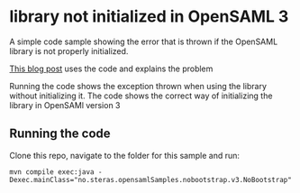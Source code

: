 # library not initialized in OpenSAML 3
A simple code sample showing the error that is thrown if the OpenSAML library is not properly initialized. 

[This blog post](https://blog.samlsecurity.com/2014/05/nullpointer-exception-in-opensaml.html/?utm_source=github&utm_medium=link&utm_campaign=no-bootstrap-opensaml&utm_id=no-bootstrap-opensaml&utm_content=no-bootstrap-opensaml) uses the code and explains the problem 


Running the code shows the exception thrown when using the library without initializing it. The code shows the correct way of initializing the library in OpenSAMl version 3

## Running the code
Clone this repo, navigate to the folder for this sample and run: 
```
mvn compile exec:java -Dexec.mainClass="no.steras.opensamlSamples.nobootstrap.v3.NoBootstrap"
 
```
